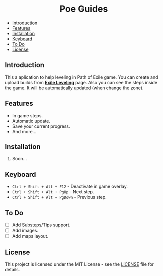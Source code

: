 <h1 align='center'>Poe Guides</h1>

- [Introduction](#introduction)
- [Features](#features)
- [Installation](#installation)
- [Keyboard](#keyboard)
- [To Do](#to-do)
- [License](#license)

## Introduction

This a aplication to help leveling in Path of Exile game. You can create and upload builds from **[Exile Leveling](https://heartofphos.github.io/exile-leveling/)** page. Also you can see the steps inside the game. It will be automatically updated (when change the zone).

## Features

- In game steps.
- Automatic update.
- Save your current progress.
- And more...

## Installation

1. Soon...

## Keyboard

- `Ctrl + Shift + Alt + F12` - Deactivate in game overlay.
- `Ctrl + Shift + Alt + PgUp` - Next step.
- `Ctrl + Shift + Alt + PgDown` - Previous step.

## To Do

- [ ] Add Substeps/Tips support.
- [ ] Add images.
- [ ] Add maps layout.

## License

This project is licensed under the MIT License - see the [LICENSE](LICENSE) file for details.

